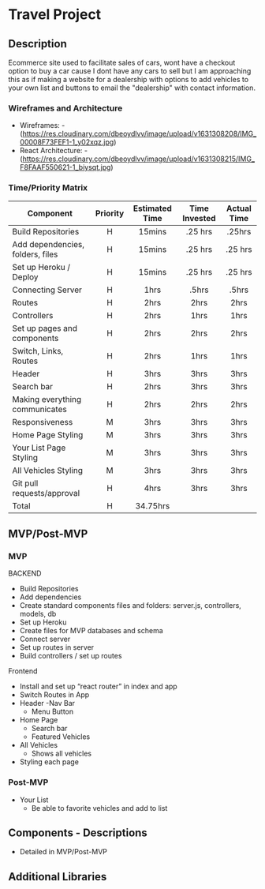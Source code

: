 # Travel Project

## Description

Ecommerce site used to facilitate sales of cars, wont have a checkout option to buy a car cause I dont have any cars to sell but I am approaching this as if making a website for a dealership with options to add vehicles to your own list and buttons to email the "dealership" with contact information.


### Wireframes and Architecture

- Wireframes: -(https://res.cloudinary.com/dbeoydlvv/image/upload/v1631308208/IMG_00008F73FEF1-1_y02xqz.jpg)
- React Architecture: -(https://res.cloudinary.com/dbeoydlvv/image/upload/v1631308215/IMG_F8FAAF550621-1_biysqt.jpg)

### Time/Priority Matrix

| Component                        | Priority | Estimated Time | Time Invested | Actual Time |
| -------------------------------- | :------: | :------------: | :-----------: | :---------: |
| Build Repositories               |    H     |     15mins     |     .25 hrs      |     .25hrs     |
| Add dependencies, folders, files |    H     |     15mins     |      .25 hrs      |     .25 hrs     |
| Set up Heroku / Deploy           |    H     |     15mins     |      .25 hrs      |     .25 hrs     |
| Connecting Server                |    H     |      1hrs      |      .5hrs      |     .5hrs     |
| Routes                           |    H     |      2hrs      |      2hrs      |     2hrs     |
| Controllers                      |    H     |      2hrs      |      1hrs      |     1hrs     |
| Set up pages and components      |    H     |      2hrs      |      2hrs      |     2hrs     |
| Switch, Links, Routes            |    H     |      2hrs      |      1hrs      |     1hrs     |
| Header                           |    H     |      3hrs      |      3hrs      |     3hrs     |
| Search bar                       |    H     |      2hrs      |      3hrs      |     3hrs     |
| Making everything communicates   |    H     |      2hrs      |      2hrs      |     2hrs     |
| Responsiveness                   |    M     |      3hrs      |      3hrs      |     3hrs     |
| Home Page Styling                |    M     |      3hrs      |      3hrs      |     3hrs     |
| Your List Page Styling           |    M     |      3hrs      |      3hrs      |     3hrs     |
| All Vehicles Styling             |    M     |      3hrs      |      3hrs      |     3hrs     |
| Git pull requests/approval       |    H     |      4hrs      |      3hrs      |     3hrs     |
| Total                            |    H     |     34.75hrs   |                |              |


## MVP/Post-MVP

### MVP

BACKEND

- Build Repositories
- Add dependencies
- Create standard components files and folders: server.js, controllers, models, db
- Set up Heroku
- Create files for MVP databases and schema
- Connect server
- Set up routes in server
- Build controllers / set up routes

Frontend

- Install and set up “react router” in index and app
- Switch Routes in App 
- Header
  -Nav Bar
  - Menu Button
- Home Page
  - Search bar
  - Featured Vehicles
- All Vehicles
  - Shows all vehicles
- Styling each page

### Post-MVP

- Your List
  - Be able to favorite vehicles and add to list
  


## Components - Descriptions

- Detailed in MVP/Post-MVP

## Additional Libraries

